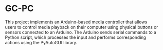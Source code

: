 # GC-PC

This project implements an Arduino-based media controller that allows users to control media playback on their computer using physical buttons or sensors connected to an Arduino. The Arduino sends serial commands to a Python script, which processes the input and performs corresponding actions using the PyAutoGUI library.
